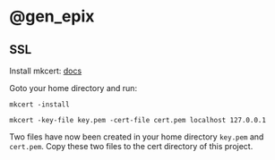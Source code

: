 # @gen_epix

## SSL

Install mkcert: [docs](https://github.com/FiloSottile/mkcert)

Goto your home directory and run:

`mkcert -install`

`mkcert -key-file key.pem -cert-file cert.pem localhost 127.0.0.1`

Two files have now been created in your home directory `key.pem` and `cert.pem`. Copy these two files to the cert directory of this project.
